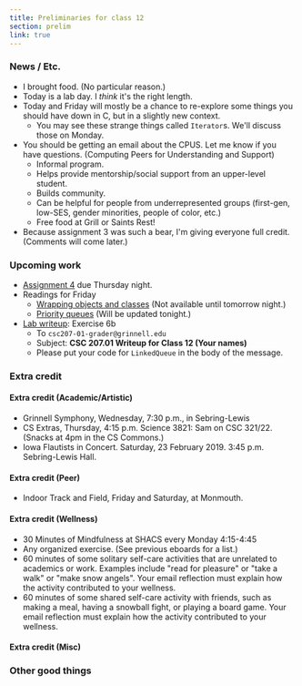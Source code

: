 ```yaml
---
title: Preliminaries for class 12
section: prelim
link: true
---
```

### News / Etc.

* I brought food.  (No particular reason.)
* Today is a lab day.  I *think* it's the right length.
* Today and Friday will mostly be a chance to re-explore some things
  you should have down in C, but in a slightly new context.
    * You may see these strange things called `Iterator`s.  We'll
      discuss those on Monday.
* You should be getting an email about the CPUS.  Let me know if you have
  questions.  (Computing Peers for Understanding and Support)
    * Informal program.
    * Helps provide mentorship/social support from an upper-level student.
    * Builds community.
    * Can be helpful for people from underrepresented groups (first-gen, 
      low-SES, gender minorities, people of color, etc.)
    * Free food at Grill or Saints Rest!
* Because assignment 3 was such a bear, I'm giving everyone full credit.
  (Comments will come later.)

### Upcoming work

* [Assignment 4](../assignments/assignment04) due Thursday night.
* Readings for Friday
    * [Wrapping objects and classes](../readings/wrappers)
      (Not available until tomorrow night.)
    * [Priority queues](../readings/priority-queues)
      (Will be updated tonight.)
* [Lab writeup](../writeups/writeup12): Exercise 6b
    * To `csc207-01-grader@grinnell.edu`
    * Subject: **CSC 207.01 Writeup for Class 12 (Your names)**
    * Please put your code for `LinkedQueue` in the body of the message.

### Extra credit

#### Extra credit (Academic/Artistic)

* Grinnell Symphony, Wednesday, 7:30 p.m., in Sebring-Lewis
* CS Extras, Thursday, 4:15 p.m. Science 3821: Sam on CSC 321/22.
  (Snacks at 4pm in the CS Commons.)
* Iowa Flautists in Concert.  Saturday, 23 February 2019.
  3:45 p.m. Sebring-Lewis Hall.

#### Extra credit (Peer)

* Indoor Track and Field, Friday and Saturday, at Monmouth.

#### Extra credit (Wellness)

* 30 Minutes of Mindfulness at SHACS every Monday 4:15-4:45
* Any organized exercise.  (See previous eboards for a list.)
* 60 minutes of some solitary self-care activities that are unrelated to 
  academics or work.  Examples include "read for pleasure" or "take a
  walk" or "make snow angels".  Your email reflection must explain how
  the activity contributed to your wellness.
* 60 minutes of some shared self-care activity with friends, such as 
  making a meal, having a snowball fight, or playing a board game.
  Your email reflection must explain how the activity contributed to
  your wellness.

#### Extra credit (Misc)

### Other good things

